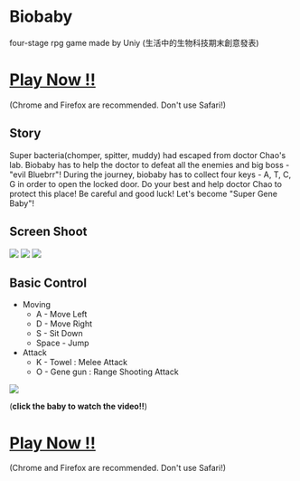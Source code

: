 # Biobaby
four-stage rpg game made by Uniy (生活中的生物科技期末創意發表)

# [Play Now !!](http://kuanhao.nctu.me/biobaby/index.html)
(Chrome and Firefox are recommended. Don't use Safari!)

## Story
Super bacteria(chomper, spitter, muddy) had escaped from doctor Chao's lab. Biobaby has to help the doctor to defeat all the enemies and big boss - "evil Bluebrr"! During the journey, biobaby has to collect four keys - A, T, C, G in order to open the locked door. Do your best and help doctor Chao to protect this place! Be careful and good luck! Let's become "Super Gene Baby"!

## Screen Shoot
![](https://i.imgur.com/R5ooJfa.jpg)
![](https://i.imgur.com/rMG4QI3.jpg)
![](https://i.imgur.com/O7Fiv5C.jpg)

## Basic Control
* Moving
  * A - Move Left
  * D - Move Right
  * S - Sit Down
  * Space - Jump
* Attack
  * K - Towel : Melee Attack
  * O - Gene gun : Range Shooting Attack
  
[![](https://i.imgur.com/fTeR5qF.png)](https://www.youtube.com/watch?v=L4wPfSFFKYY)

(**click the baby to watch the video!!**)

# [Play Now !!](http://kuanhao.nctu.me/biobaby/index.html)
(Chrome and Firefox are recommended. Don't use Safari!)
